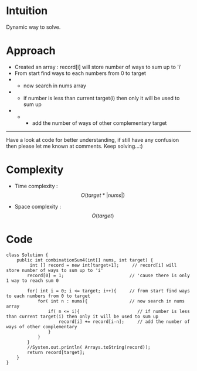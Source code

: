 # Intuition
<!-- Describe your first thoughts on how to solve this problem. -->
Dynamic way to solve.

# Approach
<!-- Describe your approach to solving the problem. -->
- Created an array : record[i] will store number of ways to sum up to 'i'
- From start find ways to each numbers from 0 to target
- - now search in nums array
- - if number is less than current target(i) then only it will be used to sum up 
- - - add the number of ways of other complementary target

---
Have a look at code for better understanding, if still have any confusion then please let me known at comments.
Keep solving...:)

# Complexity
- Time complexity : $$O(target * |nums|)$$
<!-- Add your time complexity here, e.g. $$O(n)$$ -->

- Space complexity :  $$O(target)$$
<!-- Add your space complexity here, e.g. $$O(n)$$ -->

# Code
```
class Solution {
    public int combinationSum4(int[] nums, int target) {
         int [] record = new int[target+1];     // record[i] will store number of ways to sum up to 'i'
        record[0] = 1;                         // 'cause there is only 1 way to reach sum 0

        for( int i = 0; i <= target; i++){     // from start find ways to each numbers from 0 to target
            for( int n : nums){                // now search in nums array
                if( n <= i){                      // if number is less than current target(i) then only it will be used to sum up 
                    record[i] += record[i-n];     // add the number of ways of other complementary
                }
            }
        }
        //System.out.println( Arrays.toString(record));
        return record[target];
    }
}
```